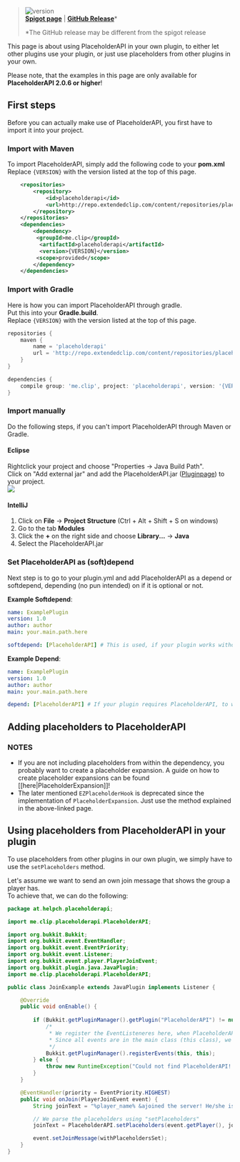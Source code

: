 [version]: https://img.shields.io/nexus/r/http/repo.extendedclip.com/me.clip/placeholderapi.svg?label=API-Version
[Spigot page]: https://spigotmc.org/resources/6245
[GitHub release]: /PlaceholderAPI/PlaceholderAPI/releases/latest

> ![version]  
> **[Spigot page]** | **[GitHub Release]***
>
> *The GitHub release may be different from the spigot release

This page is about using PlaceholderAPI in your own plugin, to either let other plugins use your plugin, or just use placeholders from other plugins in your own.

Please note, that the examples in this page are only available for **PlaceholderAPI 2.0.6 or higher**!

## First steps
Before you can actually make use of PlaceholderAPI, you first have to import it into your project.

### Import with Maven
To import PlaceholderAPI, simply add the following code to your **pom.xml**  
Replace `{VERSION}` with the version listed at the top of this page.  
```xml
    <repositories>
        <repository>
            <id>placeholderapi</id>
            <url>http://repo.extendedclip.com/content/repositories/placeholderapi/</url>
        </repository>
    </repositories>
    <dependencies>
        <dependency>
         <groupId>me.clip</groupId>
          <artifactId>placeholderapi</artifactId>
          <version>{VERSION}</version>
         <scope>provided</scope>
        </dependency>
    </dependencies>
```

### Import with Gradle
Here is how you can import PlaceholderAPI through gradle.  
Put this into your **Gradle.build**.  
Replace `{VERSION}` with the version listed at the top of this page.  
```gradle
repositories {
    maven {
        name = 'placeholderapi'
        url = 'http://repo.extendedclip.com/content/repositories/placeholderapi/'
    }
}

dependencies {
    compile group: 'me.clip', project: 'placeholderapi', version: '{VERSION}'
}
```

### Import manually
Do the following steps, if you can't import PlaceholderAPI through Maven or Gradle.

#### Eclipse
Rightclick your project and choose "Properties -> Java Build Path".  
Click on "Add external jar" and add the PlaceholderAPI.jar ([Pluginpage](https://www.spigotmc.org/resources/placeholderapi.6245/)) to your project.  
![](https://img.extendedclip.com/02-23-16-11:50:21.png)

#### IntelliJ  
1. Click on **File** -> **Project Structure** (Ctrl + Alt + Shift + S on windows)
2. Go to the tab **Modules**
3. Click the **+** on the right side and choose **Library...** -> **Java**
4. Select the PlaceholderAPI.jar

### Set PlaceholderAPI as (soft)depend
Next step is to go to your plugin.yml and add PlaceholderAPI as a depend or softdepend, depending (no pun intended) on if it is optional or not.

**Example Softdepend**:
```yaml
name: ExamplePlugin
version: 1.0
author: author
main: your.main.path.here

softdepend: [PlaceholderAPI] # This is used, if your plugin works without PlaceholderAPI.
```

**Example Depend**:
```yaml
name: ExamplePlugin
version: 1.0
author: author
main: your.main.path.here

depend: [PlaceholderAPI] # If your plugin requires PlaceholderAPI, to work, use this.
```

## Adding placeholders to PlaceholderAPI

### NOTES
- If you are not including placeholders from within the dependency, you probably want to create a placeholder expansion. A guide on how to create placeholder expansions can be found [[here|PlaceholderExpansion]]!
- The later mentioned `EZPlaceholderHook` is deprecated since the implementation of `PlaceholderExpansion`. Just use the method explained in the above-linked page.

## Using placeholders from PlaceholderAPI in your plugin
To use placeholders from other plugins in our own plugin, we simply have to use the `setPlaceholders` method.

Let's assume we want to send an own join message that shows the group a player has.  
To achieve that, we can do the following:  
```java
package at.helpch.placeholderapi;

import me.clip.placeholderapi.PlaceholderAPI;

import org.bukkit.Bukkit;
import org.bukkit.event.EventHandler;
import org.bukkit.event.EventPriority;
import org.bukkit.event.Listener;
import org.bukkit.event.player.PlayerJoinEvent;
import org.bukkit.plugin.java.JavaPlugin;
import me.clip.placeholderapi.PlaceholderAPI;

public class JoinExample extends JavaPlugin implements Listener {

    @Override
    public void onEnable() {
 
        if (Bukkit.getPluginManager().getPlugin("PlaceholderAPI") != null) {
            /*
             * We register the EventListeneres here, when PlaceholderAPI is installed.
             * Since all events are in the main class (this class), we simply use "this"
             */
            Bukkit.getPluginManager().registerEvents(this, this);
        } else {
            throw new RuntimeException("Could not find PlaceholderAPI!! Plugin can not work without it!");
        }
    }

    @EventHandler(priority = EventPriority.HIGHEST)
    public void onJoin(PlayerJoinEvent event) {
        String joinText = "%player_name% &ajoined the server! He/she is rank &f%vault_rank%";

        // We parse the placeholders using "setPlaceholders"
        joinText = PlaceholderAPI.setPlaceholders(event.getPlayer(), joinText);

        event.setJoinMessage(withPlaceholdersSet);
    }
}
```